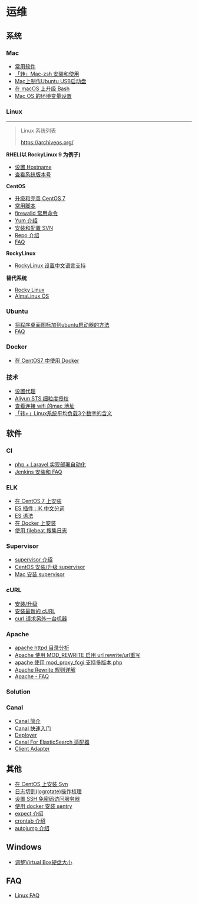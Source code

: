 # 运维

## 系统

### Mac

- [常用软件](./mac/suggest-software.md)
- [「转」Mac-zsh 安装和使用](./mac/zsh.md)
- [Mac上制作Ubuntu USB启动盘](./mac/usb-boot-disk.md)
- [在 macOS 上升级 Bash](./mac/upgrade-bash.md)
- [Mac OS 的环境变量设置](./mac/env-vars.md)

### Linux

****
> Linux 系统列表
>
> https://archiveos.org/


**RHEL(以 RockyLinux 9 为例子)**

- [设置 Hostname](./rhel/set-hostname.md)
- [查看系统版本号](./rhel/view-system-version.md)

**CentOS**

- [升级和完善 CentOS 7](./rhel/centos-upgrade-at-7.md)
- [常用脚本](./rhel/tools.md)
- [firewalld 常用命令](./rhel/firewalld.md)
- [Yum 介绍](./rhel/yum.md)
- [安装和配置 SVN](./rhel/install-svn.md)
- [Repo 介绍](./rhel/repo-file-introduction.md)
- [FAQ](./rhel/centos-faq.md)

**RockyLinux**

- [RockyLinux 设置中文语言支持](./rhel/install-zh-cn-langpack.md)

**替代系统**

- [Rocky Linux](https://rockylinux.org/)
- [AlmaLinux OS](https://almalinux.org/)

### Ubuntu

- [将程序桌面图标加到ubuntu启动器的方法](./ubuntu/add-quick-link-on-desktop.md)
- [FAQ](./ubuntu/faq)

### Docker

- [在 CentOS7 中使用 Docker](./docker/install-at-centos7.md)

### 技术

- [设置代理](./tech/set-proxy.md)
- [Aliyun STS 细粒度授权](./tech/aliyun-sts-assume-role.md)
- [查看连接 wifi 的mac 地址](./tech/view-wifi-mac.md)
- [「转+」Linux系统平均负载3个数字的含义](./tech/load-average.md)

## 软件

### CI

- [php + Laravel 实现部署自动化](./ci/use-php-laravel)
- [Jenkins 安装和 FAQ](./ci/jenkins)

### ELK

- [在 CentOS 7 上安装](./elk/install-at-centos7)
- [ES 插件 : IK 中文分词](./elk/es-ik)
- [ES 语法](./elk/es-query-schema)
- [在 Docker 上安装](./elk/install-use-docker)
- [使用 filebeat 搜集日志](./elk/use-filebeat-collect-nginx-log)

### Supervisor

- [supervisor 介绍](./software/supervisor/introduction.md)
- [CentOS 安装/升级 supervisor](./software/supervisor/install-at-centos.md)
- [Mac 安装 supervisor](./software/supervisor/install-at-mac.md)

### cURL

- [安装/升级](./software/curl/install-latest-at-centos.md)
- [安装最新的 cURL ](./software/curl/install-latest-at-centos.md)
- [curl 请求另外一台机器](./software/curl/visit-another-host.md)

### Apache

- [apache httpd 目录分析](./apache/dir-parse.md)
- [Apache 使用 MOD_REWRITE 启用 url rewrite/url重写](./apache/enable-url-rewrite.md)
- [apache 使用 mod_proxy_fcgi 支持多版本 php](./apache/mod-support-multi-ver-php.md)
- [Apache Rewrite 规则详解](./apache/rewrite-rules.md)
- [Apache - FAQ](./apache/faq.md)

### Solution

### Canal

- [Canal 简介](./software/canal/index.md)
- [Canal 快速入门](./software/canal/quickstart.md)
- [Deployer](./software/canal/deployer.md)
- [Canal For ElasticSearch 适配器](./software/canal/client-sync-es.md)
- [Client Adapter](./software/canal/client-adapter.md)

## 其他

- [在 CentOS 上安装 Svn](./software/svn/install-at-centos.md)
- [日志切割(logrotate)操作梳理](./software/logrotate/introduction.md)
- [设置 SSH 免密码访问服务器](./software/ssh/use-ssh-login-and-deploy.md)
- [使用 docker 安装 sentry](./software/sentry/install-use-docker-at-centos.md)
- [expect 介绍](./software/expect.md)
- [crontab 介绍](./software/crontab.md)
- [autojump 介绍](./software/autojump.md)

## Windows

- [调整Virtual Box硬盘大小](./win/vm-modify-size.md)

## FAQ

- [Linux FAQ](./tech/faq.md)